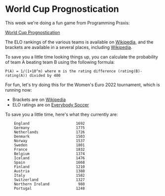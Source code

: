 # World Cup Prognostication #

This week we're doing a fun game from Programming Praxis:

[World Cup Prognostication](https://programmingpraxis.com/2010/06/29/world-cup-prognostication/)

The ELO rankings of the various teams is available
on [Wikipedia](https://en.wikipedia.org/wiki/World_Football_Elo_Ratings), and the brackets are available in a several
places, including [Wikipedia](https://en.wikipedia.org/wiki/2018_FIFA_World_Cup#Schedule).

To save you a little time looking things up, you can calculate the probability of team A beating team B using the
following formula:

    P(A) = 1/(1+10^m) where m is the rating difference (rating(B)-rating(A)) divided by 400

For fun, let's try doing this for the Women's Euro 2022 tournament, which is running now:

- Brackets are on [Wikipedia](https://en.wikipedia.org/wiki/UEFA_Women%27s_Euro_2022)
- ELO ratings are
  on [Everybody Soccer](https://everybodysoccer.com/even-the-goalkeepers-like-to/2016/8/20/womens-international-football-elo-ratings)

To save you a little time, here's what they currently are:

```
    England                     1692
    Germany                     1775
    Netherlands                 1726
    Denmark                     1503
    Norway                      1537
    Sweden                      1801
    France                      1832
    Belgium                     1374
    Iceland                     1476
    Spain                       1668
    Finland                     1210
    Austria                     1380
    Italy                       1582
    Switzerland                 1327
    Northern Ireland             980
    Portugal                    1248
```